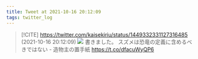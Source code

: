 ```yaml
---
title: Tweet at 2021-10-16 20:12:09
tags: twitter_log
---
```


> [!CITE] https://twitter.com/kaisekiriu/status/1449332331127316485 (2021-10-16 20:12:09)
> ![](https://twitter.com/kaisekiriu/status/1449332331127316485)
> 書きました。
> スズメは恐竜の定義に含めるべきではない - 造物主の置手紙
> https://t.co/dfacuWyQP6
